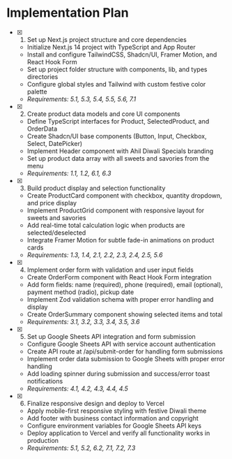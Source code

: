 # Implementation Plan

- [x] 1. Set up Next.js project structure and core dependencies
  - Initialize Next.js 14 project with TypeScript and App Router
  - Install and configure TailwindCSS, Shadcn/UI, Framer Motion, and React Hook Form
  - Set up project folder structure with components, lib, and types directories
  - Configure global styles and Tailwind with custom festive color palette
  - _Requirements: 5.1, 5.3, 5.4, 5.5, 5.6, 7.1_

- [x] 2. Create product data models and core UI components
  - Define TypeScript interfaces for Product, SelectedProduct, and OrderData
  - Create Shadcn/UI base components (Button, Input, Checkbox, Select, DatePicker)
  - Implement Header component with Ahil Diwali Specials branding
  - Set up product data array with all sweets and savories from the menu
  - _Requirements: 1.1, 1.2, 6.1, 6.3_

- [x] 3. Build product display and selection functionality
  - Create ProductCard component with checkbox, quantity dropdown, and price display
  - Implement ProductGrid component with responsive layout for sweets and savories
  - Add real-time total calculation logic when products are selected/deselected
  - Integrate Framer Motion for subtle fade-in animations on product cards
  - _Requirements: 1.3, 1.4, 2.1, 2.2, 2.3, 2.4, 2.5, 5.6_

- [x] 4. Implement order form with validation and user input fields
  - Create OrderForm component with React Hook Form integration
  - Add form fields: name (required), phone (required), email (optional), payment method (radio), pickup date
  - Implement Zod validation schema with proper error handling and display
  - Create OrderSummary component showing selected items and total
  - _Requirements: 3.1, 3.2, 3.3, 3.4, 3.5, 3.6_

- [x] 5. Set up Google Sheets API integration and form submission
  - Configure Google Sheets API with service account authentication
  - Create API route at /api/submit-order for handling form submissions
  - Implement order data submission to Google Sheets with proper error handling
  - Add loading spinner during submission and success/error toast notifications
  - _Requirements: 4.1, 4.2, 4.3, 4.4, 4.5_

- [x] 6. Finalize responsive design and deploy to Vercel
  - Apply mobile-first responsive styling with festive Diwali theme
  - Add footer with business contact information and copyright
  - Configure environment variables for Google Sheets API keys
  - Deploy application to Vercel and verify all functionality works in production
  - _Requirements: 5.1, 5.2, 6.2, 7.1, 7.2, 7.3_